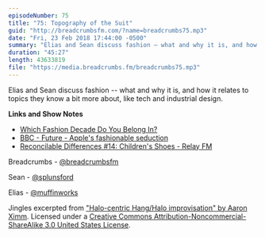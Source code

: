 ```yaml
---
episodeNumber: 75
title: "75: Topography of the Suit"
guid: "http://breadcrumbsfm.com/?name=breadcrumbs75.mp3"
date: "Fri, 23 Feb 2018 17:44:00 -0500"
summary: "Elias and Sean discuss fashion – what and why it is, and how it relates to topics they know a bit more about, like tech and industrial design."
duration: "45:27"
length: 43633819
file: "https://media.breadcrumbs.fm/breadcrumbs75.mp3"
---
```

Elias and Sean discuss fashion -- what and why it is, and how it relates to topics they know a bit more about, like tech and industrial design.

**Links and Show Notes**
- [Which Fashion Decade Do You Belong In?](https://www.buzzfeed.com/mackenziekruvant/which-fashion-decade-do-you-belong-in?utm_term=.biDmrQz7G#.epyrDYLO8)
- [BBC - Future - Apple's fashionable seduction](http://www.bbc.com/future/story/20121026-apples-fashionable-seduction)
- [Reconcilable Differences #14: Children's Shoes - Relay FM](https://www.relay.fm/rd/14)

Breadcrumbs - [@breadcrumbsfm](https://twitter.com/breadcrumbsfm)

Sean - [@splunsford](https://twitter.com/splunsford)

Elias - [@muffinworks](https://twitter.com/muffinworks)

Jingles excerpted from ["Halo-centric Hang/Halo improvisation" by Aaron Ximm](http://freemusicarchive.org/music/aaron_ximm/handpans_and_the_hang/). Licensed under a [Creative Commons Attribution-Noncommercial-ShareAlike 3.0 United States License](http://creativecommons.org/licenses/by-nc-sa/3.0/us/).